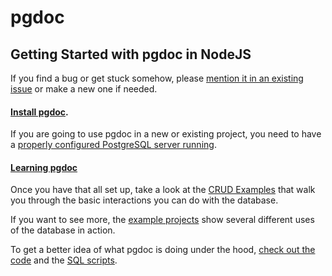 
# pgdoc

## Getting Started with pgdoc in NodeJS

If you find a bug or get stuck somehow, please [mention it in an existing issue][issues] or make a new one if needed.

#### [Install pgdoc][install].

If you are going to use pgdoc in a new or existing project, you need to have a [properly configured PostgreSQL server running][install].

#### [Learning pgdoc][crud]

Once you have that all set up, take a look at the [CRUD Examples][crud] that walk you through the basic interactions you can do with the database.

If you want to see more, the [example projects][examples] show several different uses of the database in action.

To get a better idea of what pgdoc is doing under the hood, [check out the code][code] and the [SQL scripts][sql].

<!-- TODO: Link specification once fleshed out -->


[issues]: https://github.com/eadsjr/pgdoc/issues
[install]: Install.md
[crud]: CRUD_Examples_Terse.md
[examples]: ../../examples/node/
[code]: ../../code/node/
[sql]: ../../code/sql/
